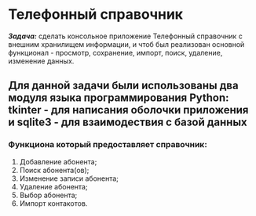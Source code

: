 # Телефонный справочник

_**Задача:**_
сделать консольное приложение Телефонный справочник с внешним хранилищем информации, и чтоб был реализован основной функционал - просмотр, сохранение, импорт, поиск, удаление, изменение данных.

## Для данной задачи были использованы два модуля языка программирования Python: tkinter - для написания оболочки приложения и sqlite3 - для взаимодествия с базой данных

### Функциона который предоставляет справочник:
1. Добавление абонента;
2. Поиск абонента(ов);
3. Изменение записи абонента;
4. Удаление абонента;
5. Выбор абонента;
6. Импорт контакотов.



